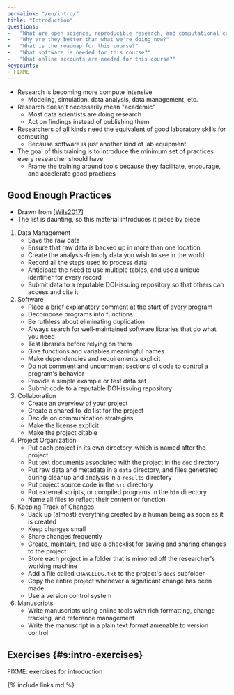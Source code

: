 ```yaml
---
permalink: "/en/intro/"
title: "Introduction"
questions:
-   "What are open science, reproducible research, and computational competence?"
-   "Why are they better than what we're doing now?"
-   "What is the roadmap for this course?"
-   "What software is needed for this course?"
-   "What online accounts are needed for this course?"
keypoints:
- FIXME
---
```


-   Research is becoming more compute intensive
    -   Modeling, simulation, data analysis, data management, etc.
-   Research doesn't necessarily mean "academic"
    -   Most data scientists are doing research
    -   Act on findings instead of publishing them
-   Researchers of all kinds need the equivalent of good laboratory skills for computing
    -   Because software is just another kind of lab equipment
-   The goal of this training is to introduce the minimum set of practices every researcher should have
    -   Frame the training around tools because they facilitate, encourage, and accelerate good practices

## Good Enough Practices

-   Drawn from [[Wils2017](#CITE)]
-   The list is daunting, so this material introduces it piece by piece

1.  Data Management
    -   Save the raw data
    -   Ensure that raw data is backed up in more than one location
    -   Create the analysis-friendly data you wish to see in the world
    -   Record all the steps used to process data
    -   Anticipate the need to use multiple tables, and use a unique identifier for every record
    -   Submit data to a reputable DOI-issuing repository so that others can access and cite it
1.  Software
    -   Place a brief explanatory comment at the start of every program
    -   Decompose programs into functions
    -   Be ruthless about eliminating duplication
    -   Always search for well-maintained software libraries that do what you need
    -   Test libraries before relying on them
    -   Give functions and variables meaningful names
    -   Make dependencies and requirements explicit
    -   Do not comment and uncomment sections of code to control a program's behavior
    -   Provide a simple example or test data set
    -   Submit code to a reputable DOI-issuing repository
1.  Collaboration
    -   Create an overview of your project
    -   Create a shared to-do list for the project
    -   Decide on communication strategies
    -   Make the license explicit
    -   Make the project citable
1.  Project Organization
    -   Put each project in its own directory, which is named after the project
    -   Put text documents associated with the project in the `doc` directory
    -   Put raw data and metadata in a `data` directory, and files generated during cleanup and analysis in a `results` directory
    -   Put project source code in the `src` directory
    -   Put external scripts, or compiled programs in the `bin` directory
    -   Name all files to reflect their content or function
1.  Keeping Track of Changes
    -   Back up (almost) everything created by a human being as soon as it is created
    -   Keep changes small
    -   Share changes frequently
    -   Create, maintain, and use a checklist for saving and sharing changes to the project
    -   Store each project in a folder that is mirrored off the researcher's working machine
    -   Add a file called `CHANGELOG.txt` to the project's `docs` subfolder
    -   Copy the entire project whenever a significant change has been made
    -   Use a version control system
1.  Manuscripts
    -   Write manuscripts using online tools with rich formatting, change tracking, and reference management
    -   Write the manuscript in a plain text format amenable to version control

## Exercises {#s:intro-exercises}

FIXME: exercises for introduction

{% include links.md %}
